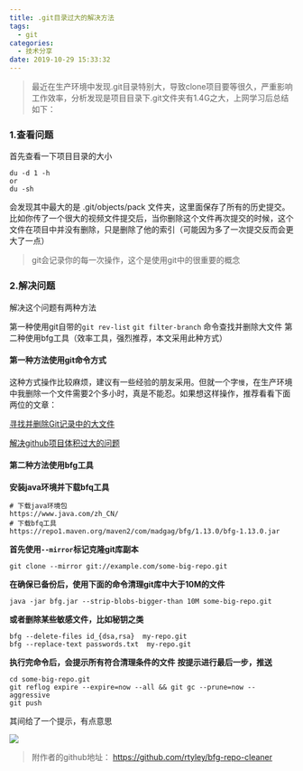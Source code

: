 ```yaml
---
title: .git目录过大的解决方法
tags:
  - git
categories:
  - 技术分享
date: 2019-10-29 15:33:32
---
```


> 最近在生产环境中发现.git目录特别大，导致clone项目要等很久，严重影响工作效率，分析发现是项目目录下.git文件夹有1.4G之大，上网学习后总结如下：

<!-- more -->
### 1.查看问题

首先查看一下项目目录的大小

```
du -d 1 -h
or
du -sh
```

会发现其中最大的是 .git/objects/pack 文件夹，这里面保存了所有的历史提交。比如你传了一个很大的视频文件提交后，当你删除这个文件再次提交的时候，这个文件在项目中并没有删除，只是删除了他的索引（可能因为多了一次提交反而会更大了一点）

>  git会记录你的每一次操作，这个是使用git中的很重要的概念 

### 2.解决问题

解决这个问题有两种方法

第一种使用git自带的`git rev-list` `git filter-branch` 命令查找并删除大文件
第二种使用bfg工具（效率工具，强烈推荐，本文采用此种方式）

#### 第一种方法使用git命令方式

这种方式操作比较麻烦，建议有一些经验的朋友采用。但就一个字`慢`，在生产环境中我删除一个文件需要2个多小时，真是不能忍。如果想这样操作，推荐看看下面两位的文章：

[寻找并删除Git记录中的大文件]( https://harttle.land/2016/03/22/purge-large-files-in-gitrepo.html )

[解决github项目体积过大的问题]( https://juejin.im/post/5ce5043c518825240245beb7 )

#### 第二种方法使用bfg工具

**安装java环境并下载bfq工具**

```
# 下载java环境包
https://www.java.com/zh_CN/
# 下载bfq工具
https://repo1.maven.org/maven2/com/madgag/bfg/1.13.0/bfg-1.13.0.jar
```
**首先使用`--mirror`标记克隆git库副本**

```
git clone --mirror git://example.com/some-big-repo.git
```
**在确保已备份后，使用下面的命令清理git库中大于10M的文件**

```
java -jar bfg.jar --strip-blobs-bigger-than 10M some-big-repo.git
```
**或者删除某些敏感文件，比如秘钥之类**

```
bfg --delete-files id_{dsa,rsa}  my-repo.git
bfg --replace-text passwords.txt  my-repo.git
```
**执行完命令后，会提示所有符合清理条件的文件**
**按提示进行最后一步，推送**

```
cd some-big-repo.git
git reflog expire --expire=now --all && git gc --prune=now --aggressive
git push
```

其间给了一个提示，有点意思

![](https://s3-cn-east-1.qiniucs.com/jiebaiyou-blog/let.png?X-Amz-Algorithm=AWS4-HMAC-SHA256&X-Amz-Credential=LW523SRVcyaYd2iOH9tpm7pW0k-XMECg4kT6rYFt%2F20191029%2Fcn-east-1%2Fs3%2Faws4_request&X-Amz-Date=20191029T084223Z&X-Amz-Expires=1200&X-Amz-Signature=0f67019e4a3c25eecce5b5dc35ab9f8de1250fbe2081488847baa48cdca1e262&X-Amz-SignedHeaders=host)



> 附作者的github地址： https://github.com/rtyley/bfg-repo-cleaner 

